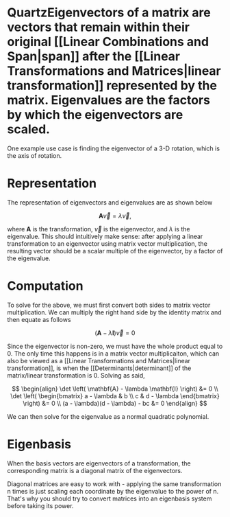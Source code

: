# [](https://github.com/jackyzha0/quartz#quartz)

# Quartz**Eigenvectors** of a matrix are vectors that remain within their original [[Linear Combinations and Span|span]] after the [[Linear Transformations and Matrices|linear transformation]] represented by the matrix. **Eigenvalues** are the factors by which the eigenvectors are scaled.

One example use case is finding the eigenvector of a 3-D rotation, which is the axis of rotation. 

# Representation

The representation of eigenvectors and eigenvalues are as shown below

$$
\mathbf{A}\vec{v} = \lambda \vec{v},
$$

where $\mathbf{A}$ is the transformation, $\vec{v}$ is the eigenvector, and $\lambda$ is the eigenvalue. This should intuitively make sense: after applying a linear transformation to an eigenvector using matrix vector multiplication, the resulting vector should be a scalar multiple of the eigenvector, by a factor of the eigenvalue.

# Computation

To solve for the above, we must first convert both sides to matrix vector multiplication. We can multiply the right hand side by the identity matrix and then equate as follows

$$
(\mathbf{A} - \lambda \mathbf{I})\vec{v} = 0
$$

Since the eigenvector is non-zero, we must have the whole product equal to 0. The only time this happens is in a matrix vector multiplicaiton, which can also be viewed as a [[Linear Transformations and Matrices|linear transformation]], is when the [[Determinants|determinant]] of the matrix/linear transformation is 0. Solving as said,

$$
\begin{align}
\det \left( \mathbf{A} - \lambda \mathbf{I} \right) &= 0 \\
\det \left( \begin{bmatrix}
a - \lambda & b \\
c & d - \lambda
\end{bmatrix} \right) &= 0 \\
(a - \lambda)(d - \lambda) - bc &= 0
\end{align}
$$

We can then solve for the eigenvalue as a normal quadratic polynomial.

# Eigenbasis

When the basis vectors are eigenvectors of a transformation, the corresponding matrix is a diagonal matrix of the eigenvectors. 

Diagonal matrices are easy to work with - applying the same transformation n times is just scaling each coordinate by the eigenvalue to the power of n. That's why you should try to convert matrices into an eigenbasis system before taking its power.